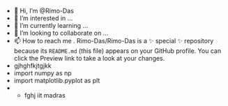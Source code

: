 - 👋 Hi, I’m @Rimo-Das
- 👀 I’m interested in ...
- 🌱 I’m currently learning ...
- 💞️ I’m looking to collaborate on ...
- 📫 How to reach me .
Rimo-Das/Rimo-Das is a ✨ special ✨ repository because its `README.md` (this file) appears on your GitHub profile.
You can click the Preview link to take a look at your changes.
- gjhghfkjtgjkk
- import numpy as np
- import matplotlib.pyplot as plt
- * fghj
iit madras
